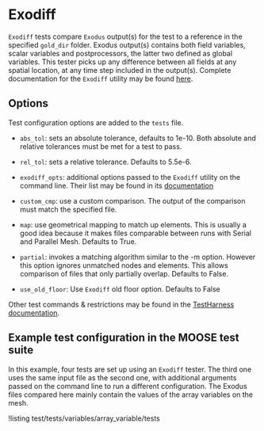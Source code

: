 # Exodiff

`Exodiff` tests compare `Exodus` output(s) for the test to a reference in the specified
`gold_dir` folder. Exodus output(s) contains both field variables, scalar variables and postprocessors,
the latter two defined as global variables. This tester picks up any difference between
all fields at any spatial location, at any time step included in the output(s).
Complete documentation for the `Exodiff` utility may be found [here](https://gsjaardema.github.io/seacas-docs/sphinx/html/index.html#exodiff).

## Options

Test configuration options are added to the `tests` file.

- `abs_tol`: sets an absolute tolerance, defaults to 1e-10. Both absolute and relative tolerances must
  be met for a test to pass.

- `rel_tol`: sets a relative tolerance. Defaults to 5.5e-6.

- `exodiff_opts`: additional options passed to the `Exodiff` utility on the command line. Their list
  may be found in its [documentation](https://gsjaardema.github.io/seacas-docs/sphinx/html/index.html#exodiff)

- `custom_cmp`: use a custom comparison. The output of the comparison
  must match the specified file.

- `map`: use geometrical mapping to match up elements. This is usually a good idea because it makes files comparable between runs with Serial and Parallel Mesh. Defaults to True.

- `partial`: invokes a matching algorithm similar to the -m option.
             However this option ignores unmatched nodes and elements.  This allows
             comparison of files that only partially overlap. Defaults to False.

- `use_old_floor`: Use `Exodiff` old floor option. Defaults to False


Other test commands & restrictions may be found in the [TestHarness documentation](TestHarness.md).

## Example test configuration in the MOOSE test suite

In this example, four tests are set up using an `Exodiff` tester. The third one uses the same input file
as the second one, with additional arguments passed on the command line to run a different configuration.
The Exodus files compared here mainly contain the values of the array variables on the mesh.

!listing test/tests/variables/array_variable/tests
